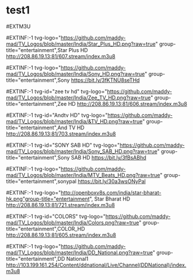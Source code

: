# test1


#EXTM3U

#EXTINF:-1 tvg-logo="https://github.com/maddy-mad/TV_Logos/blob/master/India/Star_Plus_HD.png?raw=true" group-title="entertainment",Star Plus HD http://208.86.19.13:81/607.stream/index.m3u8

#EXTINF:-1 tvg-logo="https://github.com/maddy-mad/TV_Logos/blob/master/India/Sony_HD.png?raw=true" group-title="entertainment",Sony https://bit.ly/3fKTNU8seTHd

#EXTINF:-1 tvg-id="zee tv hd" tvg-logo="https://github.com/maddy-mad/TV_Logos/blob/master/India/Zee_TV_HD.png?raw=true" group-title="entertainment",Zee HD http://208.86.19.13:81/606.stream/index.m3u8

#EXTINF:-1 tvg-id="Andtv HD" tvg-logo="https://github.com/maddy-mad/TV_Logos/blob/master/India/&TV_HD.png?raw=true" group-title="entertainment",And TV HD http://208.86.19.13:81/703.stream/index.m3u8

#EXTINF:-1 tvg-id="SONY SAB HD" tvg-logo="https://github.com/maddy-mad/TV_Logos/blob/master/India/Sony_SAB_HD.png?raw=true" group-title="entertainment",Sony SAB HD https://bit.ly/3fBsABhd

#EXTINF:-1 tvg-logo="https://github.com/maddy-mad/TV_Logos/blob/master/India/MTV_Beats_HD.png?raw=true" group-title="entertainment",sonypal https://bit.ly/30a3wsONyPal

#EXTINF:-1 tvg-logo="http://openboxv8s.com/india/star-bharat-hk.png"group-title="entertainment", Star Bharat HD http://208.86.19.13:81/721.stream/index.m3u8

#EXTINF:-1 tvg-id="COLORS" tvg-logo="https://github.com/maddy-mad/TV_Logos/blob/master/India/Colors.png?raw=true" group-title="entertainment",COLOR_HD http://208.86.19.13:81/605.stream/index.m3u8

#EXTINF:-1 tvg-logo="https://github.com/maddy-mad/TV_Logos/blob/master/India/DD_National.png?raw=true" group-title="entertainment",DD National1 http://103.199.161.254/Content/ddnational/Live/Channel(DDNational)/index.m3u8
